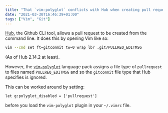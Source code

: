 ```yaml
---
title: "That `vim-polyglot` conflicts with Hub when creating pull requests"
date: "2021-03-30T16:46:39+01:00"
tags: ["Vim", "Git"]
---
```


[Hub](https://hub.github.com/), the Github CLI tool, allows a pull request to be
created from the command line. It does this by opening Vim like so:

```bash
vim --cmd set ft=gitcommit tw=0 wrap lbr .git/PULLREQ_EDITMSG
```

(As of Hub 2.14.2 at least).

However, the [`vim-polyglot`](https://github.com/sheerun/vim-polyglot) language
pack assigns a file type of `pullrequest` to files named
`PULLREQ_EDITMSG` and so the `gitcommit` file type that Hub specifies is ignored.

This can be worked around by setting:

```vim
let g:polyglot_disabled = ['pullrequest']
```

before you load the `vim-polyglot` plugin in your `~/.vimrc` file.

